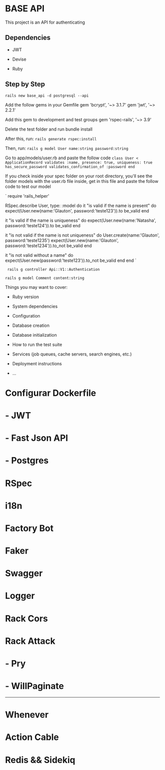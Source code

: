 # BASE API

This project is an API for authenticating

## Dependencies

* JWT

* Devise

* Ruby

## Step by Step

`rails new base_api -d postgresql --api`

Add the follow gems in your Gemfile
gem 'bcrypt', '~> 3.1.7'
gem 'jwt', '~> 2.2.1'

Add this gem to development and test groups
gem 'rspec-rails', '~> 3.9'

Delete the test folder and run bundle install

After this, run:
`rails generate rspec:install`

Then, run:
`rails g model User name:string password:string`

Go to app/models/user.rb and paste the follow code
`
class User < ApplicationRecord
    validates :name, presence: true, uniqueness: true
    has_secure_password
    validates_confirmation_of :password
end
`

If you check inside your spec folder on your root directory, you'll see the folder models with the user.rb file inside, get in this file and paste the follow code to test our model

`
require 'rails_helper'

RSpec.describe User, type: :model do
  it "is valid if the name is present" do
    expect(User.new(name:'Glauton', password:'teste123')).to be_valid
  end

  it "is valid if the name is uniqueness" do
    expect(User.new(name:'Natasha', password:'teste124')).to be_valid
  end

  it "is not valid if the name is not uniqueness" do
    User.create(name:'Glauton', password:'teste1235')
    expect(User.new(name:'Glauton', password:'teste1234')).to_not be_valid
  end

  it "is not valid without a name" do
    expect(User.new(password:'teste123')).to_not be_valid
  end
end
`

` rails g controller Api::V1::Authentication`

`rails g model Comment content:string`


Things you may want to cover:

* Ruby version

* System dependencies

* Configuration

* Database creation

* Database initialization

* How to run the test suite

* Services (job queues, cache servers, search engines, etc.)

* Deployment instructions

* ...

# Configurar Dockerfile

# - JWT
# - Fast Json API
# - Postgres
# RSpec
# i18n
# Factory Bot
# Faker
# Swagger
# Logger
# Rack Cors
# Rack Attack
# - Pry
# - WillPaginate

-----------

# Whenever
# Action Cable
# Redis && Sidekiq